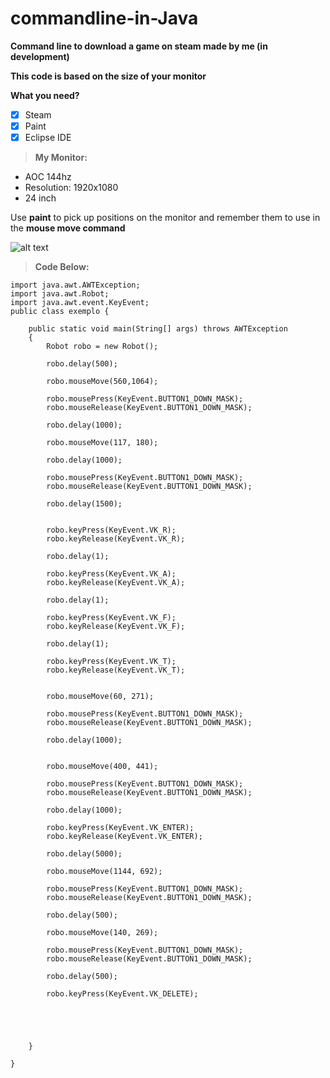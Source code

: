 # commandline-in-Java

**Command line to download a game on steam made by me (in development)**

**This code is based on the size of your monitor**


**What you need?**

- [x] Steam
- [x] Paint
- [x] Eclipse IDE

>**My Monitor:** 
 - AOC 144hz
 - Resolution: 1920x1080
 - 24 inch
 
Use **paint** to pick up positions on the monitor and remember them to use in the **mouse move command**

![alt text](https://imgur.com/a/qZC8f2w)











> **Code Below:**

```
import java.awt.AWTException;
import java.awt.Robot;
import java.awt.event.KeyEvent;
public class exemplo {

	public static void main(String[] args) throws AWTException 
	{ 
		Robot robo = new Robot();
		
		robo.delay(500);
		
		robo.mouseMove(560,1064);
		
		robo.mousePress(KeyEvent.BUTTON1_DOWN_MASK);
		robo.mouseRelease(KeyEvent.BUTTON1_DOWN_MASK);
		
		robo.delay(1000);
		
		robo.mouseMove(117, 180);
		
		robo.delay(1000);
		
		robo.mousePress(KeyEvent.BUTTON1_DOWN_MASK);
		robo.mouseRelease(KeyEvent.BUTTON1_DOWN_MASK);
		
		robo.delay(1500);
		
		
		robo.keyPress(KeyEvent.VK_R);
		robo.keyRelease(KeyEvent.VK_R);
		
		robo.delay(1);
		
		robo.keyPress(KeyEvent.VK_A);
		robo.keyRelease(KeyEvent.VK_A);
		
		robo.delay(1);
		
		robo.keyPress(KeyEvent.VK_F);
		robo.keyRelease(KeyEvent.VK_F);
		
		robo.delay(1);
		
		robo.keyPress(KeyEvent.VK_T);
		robo.keyRelease(KeyEvent.VK_T);
		
		
		robo.mouseMove(60, 271);
		
		robo.mousePress(KeyEvent.BUTTON1_DOWN_MASK);
		robo.mouseRelease(KeyEvent.BUTTON1_DOWN_MASK);
		
		robo.delay(1000);
		
		
		robo.mouseMove(400, 441);
		
		robo.mousePress(KeyEvent.BUTTON1_DOWN_MASK);
		robo.mouseRelease(KeyEvent.BUTTON1_DOWN_MASK);
		
		robo.delay(1000);
		
		robo.keyPress(KeyEvent.VK_ENTER);
		robo.keyRelease(KeyEvent.VK_ENTER);
		
		robo.delay(5000);
		
		robo.mouseMove(1144, 692);
		
		robo.mousePress(KeyEvent.BUTTON1_DOWN_MASK);
		robo.mouseRelease(KeyEvent.BUTTON1_DOWN_MASK);
		
		robo.delay(500);
		
		robo.mouseMove(140, 269);
		
		robo.mousePress(KeyEvent.BUTTON1_DOWN_MASK);
		robo.mouseRelease(KeyEvent.BUTTON1_DOWN_MASK);
		
		robo.delay(500);
		
		robo.keyPress(KeyEvent.VK_DELETE);
		

		
	

	}

}
```
